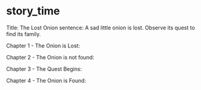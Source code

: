 # story_time

Title: The Lost Onion
sentence: A sad little onion is lost. Observe its quest to find its family.

Chapter 1 - The Onion is Lost:

Chapter 2 - The Onion is not found:

Chapter 3 - The Quest Begins:

Chapter 4 - The Onion is Found:
